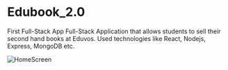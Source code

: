# Edubook_2.0
First Full-Stack App
Full-Stack Application that allows students to sell their second hand books at Eduvos. 
Used technologies like React, Nodejs, Express, MongoDB etc.

![HomeScreen](https://github.com/gustavvdwalt17/Edubook_2.0/assets/99323516/3383471f-62b2-49f0-8180-114821b847f6)
